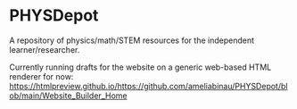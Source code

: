 # PHYSDepot
A repository of physics/math/STEM resources for the independent learner/researcher. 

Currently running drafts for the website on a generic web-based HTML renderer for now: https://htmlpreview.github.io/https://github.com/ameliabinau/PHYSDepot/blob/main/Website_Builder_Home
